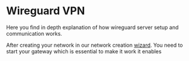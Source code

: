 # Wireguard VPN

Here you find in depth explanation of how wireguard server setup and communication works.

After creating your network in our network creation [wizard](../guides/create-your-vpn-network.md). You need to start your gateway which is essential to make it work it enables&#x20;

